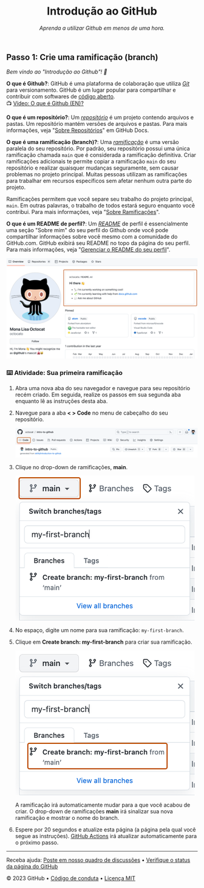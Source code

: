 <header>

<!--
  <<< Notas do autor: Cabeçalho do curso >>>
  Inclui uma imagem de 1280×640, título do curso em fromato de sentença e uma descrição concisa em ênfase.
  Nas configurações do seu repositório: permita template de repositório, adicione suma imagem social de 1280×640, auto delete dos cabeçalhos de branches.
  Adicione sua lincença de código aberto, GitHub utiliza a licença MIT.
-->

# Introdução ao GitHub

_Aprenda a utilizar Github em menos de uma hora._

</header>

<!--
  <<< Notas do autor: Primeiro passo >>>
  Escolha 3-5 passos para seu curso.
  O primeiro passo é sempre o mais difícil, então escolha algo fácil!
  Link para o docs.github.com para maiores explicações.
  Encoraja os usuários a abrirem novas abas para os passos!
-->

## Passo 1: Crie uma ramificação (branch)

_Bem vindo ao "Introdução ao Github"! :wave:_

**O que é Github?**: GitHub é uma plataforma de colaboração que utiliza _[Git](https://docs.github.com/pt/get-started/quickstart/github-glossary#git)_ para versionamento. GitHub é um lugar popular para compartilhar e contribuir com softwares de [código aberto](https://docs.github.com/pt/get-started/quickstart/github-glossary#open-source).
<br>:tv: [Vídeo: O que é Github (EN)?](https://www.youtube.com/watch?v=pBy1zgt0XPc)

**O que é um repositório?**: Um _[repositório](https://docs.github.com/pt/get-started/quickstart/github-glossary#repository)_ é um projeto contendo arquivos e pastas. Um repositório mantém versões de arquivos e pastas. Para mais informações, veja "[Sobre Repositórios](https://docs.github.com/pt/repositories/creating-and-managing-repositories/about-repositories)" em GitHub Docs.

**O que é uma ramificação (branch)?**: Uma _[ramificação](https://docs.github.com/pt/get-started/quickstart/github-glossary#branch)_ é uma versão paralela do seu repositório. Por padrão, seu repositório possui uma única ramificação chamada `main` que é considerada a ramificação definitiva. Criar ramificações adicionais te permite copiar a ramificação `main` do seu repositório e realizar quaisquer mudanças seguramente, sem causar problemas no projeto principal. Muitas pessoas utilizam as ramificações para trabalhar em recursos específicos sem afetar nenhum outra parte do projeto.

Ramificações permitem que você separe seu trabalho do projeto principal, `main`. Em outras palavras, o trabalho de todos estará seguro enquanto você contribui. Para mais informações, veja "[Sobre Ramificações](https://docs.github.com/pt/pull-requests/collaborating-with-pull-requests/proposing-changes-to-your-work-with-pull-requests/about-branches)".

**O que é um README de perfil?**: Um _[README](https://docs.github.com/pt/account-and-profile/setting-up-and-managing-your-github-profile/customizing-your-profile/managing-your-profile-readme)_ de perfil é essencialmente uma seção "Sobre mim" do seu perfil do Github onde você pode compartilhar informações sobre você mesmo com a comunidade do GitHub.com. GitHub exibirá seu README no topo da página do seu perfil. Para mais informações, veja "[Gerenciar o README do seu perfil](https://docs.github.com/pt/account-and-profile/setting-up-and-managing-your-github-profile/customizing-your-profile/managing-your-profile-readme)".

![profile-readme-example](/images/profile-readme-example.png)

### :keyboard: Atividade: Sua primeira ramificação

1. Abra uma nova aba do seu navegador e navegue para seu repositório recém criado. Em seguida, realize os passos em sua segunda aba enquanto lê as instruções desta aba.
2. Navegue para a aba **< > Code** no menu de cabeçalho do seu repositório.

   ![code-tab](/images/code-tab.png)

3. Clique no drop-down de ramificações, **main**.

   ![main-branch-dropdown](/images/main-branch-dropdown.png)

4. No espaço, digite um nome para sua ramificação: `my-first-branch`.
5. Clique em **Create branch: my-first-branch** para criar sua ramificação.

   ![create-branch-button](/images/create-branch-button.png)

   A ramificação irá automaticamente mudar para a que você acabou de criar.
   O drop-down de ramificações **main** irá sinalizar sua nova ramificação e mostrar o nome do branch.

6. Espere por 20 segundos e atualize esta página (a página pela qual você segue as instruções). [GitHub Actions](https://docs.github.com/en/actions) irá atualizar automaticamente para o próximo passo.

<footer>

<!--
  <<< Notas do autor: Rodapé >>>
  Adicione um link de suporte, status da página do Github, código de conduta e o link da licença .
-->

---

Receba ajuda: [Poste em nosso quadro de discussões](https://github.com/orgs/skills/discussions/categories/introduction-to-github) &bull; [Verifique o status da página do GitHub](https://www.githubstatus.com/)

&copy; 2023 GitHub &bull; [Código de conduta](https://www.contributor-covenant.org/version/2/1/code_of_conduct/code_of_conduct.md) &bull; [Licença MIT](https://gh.io/mit)

</footer>
